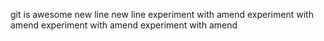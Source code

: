 git is awesome
new line
new line
experiment with amend
experiment with amend
experiment with amend
experiment with amend
